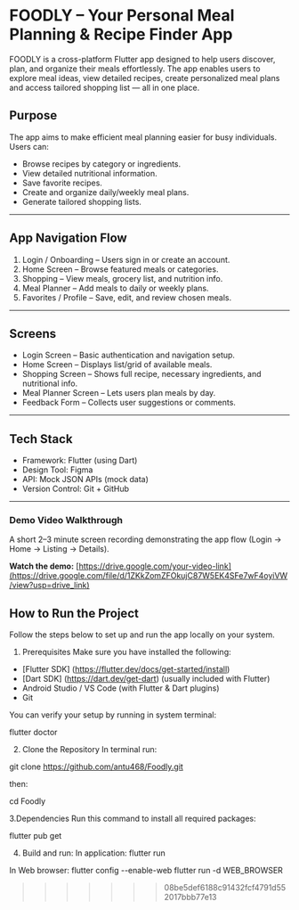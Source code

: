 # FOODLY – Your Personal Meal Planning & Recipe Finder App

FOODLY is a cross-platform Flutter app designed to help users discover, plan, and organize their meals effortlessly. The app enables users to explore meal ideas, view detailed recipes, create personalized meal plans and access tailored shopping list — all in one place.


## Purpose

The app aims to make efficient meal planning easier for busy individuals.  
Users can:
- Browse recipes by category or ingredients.
- View detailed nutritional information.
- Save favorite recipes.
- Create and organize daily/weekly meal plans.
- Generate tailored shopping lists.

---

## App Navigation Flow

1. Login / Onboarding – Users sign in or create an account.  
2. Home Screen – Browse featured meals or categories.  
3. Shopping – View meals, grocery list, and nutrition info.  
4. Meal Planner – Add meals to daily or weekly plans.  
5. Favorites / Profile – Save, edit, and review chosen meals.

---

## Screens

- Login Screen – Basic authentication and navigation setup.  
- Home Screen – Displays list/grid of available meals.  
- Shopping Screen – Shows full recipe, necessary ingredients, and nutritional info.  
- Meal Planner Screen – Lets users plan meals by day.  
- Feedback Form – Collects user suggestions or comments.

---

## Tech Stack

- Framework: Flutter (using Dart)
- Design Tool: Figma
- API: Mock JSON APIs (mock data)
- Version Control: Git + GitHub

---
### Demo Video Walkthrough
A short 2–3 minute screen recording demonstrating the app flow (Login → Home → Listing → Details).

**Watch the demo:** [https://drive.google.com/your-video-link](https://drive.google.com/file/d/1ZKkZomZFOkujC87W5EK4SFe7wF4oyiVW/view?usp=drive_link)

## How to Run the Project

Follow the steps below to set up and run the app locally on your system.

1. Prerequisites
Make sure you have installed the following:
- [Flutter SDK] (https://flutter.dev/docs/get-started/install)
- [Dart SDK] (https://dart.dev/get-dart) (usually included with Flutter)
- Android Studio / VS Code (with Flutter & Dart plugins)
- Git

You can verify your setup by running in system terminal:

flutter doctor

2. Clone the Repository
In terminal run:

git clone https://github.com/antu468/Foodly.git

then:

cd Foodly

3.Dependencies
Run this command to install all required packages:

flutter pub get

4. Build and run:
In application:
flutter run

In Web browser:
flutter config --enable-web
flutter run -d WEB_BROWSER
>>>>>>> 08be5def6188c91432fcf4791d552017bbb77e13
